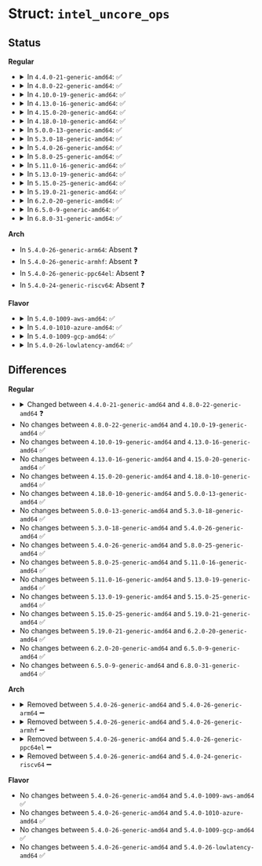 # Struct: <code>intel_uncore_ops</code>

## Status
<b>Regular</b>
<ul>
<li>
<details>
<summary>In <code>4.4.0-21-generic-amd64</code>: ✅</summary>

```c
struct intel_uncore_ops {
    void (*)(struct intel_uncore_box *) init_box;
    void (*)(struct intel_uncore_box *) disable_box;
    void (*)(struct intel_uncore_box *) enable_box;
    void (*)(struct intel_uncore_box *, struct perf_event *) disable_event;
    void (*)(struct intel_uncore_box *, struct perf_event *) enable_event;
    u64 (*)(struct intel_uncore_box *, struct perf_event *) read_counter;
    int (*)(struct intel_uncore_box *, struct perf_event *) hw_config;
    struct event_constraint * (*)(struct intel_uncore_box *, struct perf_event *) get_constraint;
    void (*)(struct intel_uncore_box *, struct perf_event *) put_constraint;
}
```
</details>
</li>
<li>
<details>
<summary>In <code>4.8.0-22-generic-amd64</code>: ✅</summary>

```c
struct intel_uncore_ops {
    void (*)(struct intel_uncore_box *) init_box;
    void (*)(struct intel_uncore_box *) exit_box;
    void (*)(struct intel_uncore_box *) disable_box;
    void (*)(struct intel_uncore_box *) enable_box;
    void (*)(struct intel_uncore_box *, struct perf_event *) disable_event;
    void (*)(struct intel_uncore_box *, struct perf_event *) enable_event;
    u64 (*)(struct intel_uncore_box *, struct perf_event *) read_counter;
    int (*)(struct intel_uncore_box *, struct perf_event *) hw_config;
    struct event_constraint * (*)(struct intel_uncore_box *, struct perf_event *) get_constraint;
    void (*)(struct intel_uncore_box *, struct perf_event *) put_constraint;
}
```
</details>
</li>
<li>
<details>
<summary>In <code>4.10.0-19-generic-amd64</code>: ✅</summary>

```c
struct intel_uncore_ops {
    void (*)(struct intel_uncore_box *) init_box;
    void (*)(struct intel_uncore_box *) exit_box;
    void (*)(struct intel_uncore_box *) disable_box;
    void (*)(struct intel_uncore_box *) enable_box;
    void (*)(struct intel_uncore_box *, struct perf_event *) disable_event;
    void (*)(struct intel_uncore_box *, struct perf_event *) enable_event;
    u64 (*)(struct intel_uncore_box *, struct perf_event *) read_counter;
    int (*)(struct intel_uncore_box *, struct perf_event *) hw_config;
    struct event_constraint * (*)(struct intel_uncore_box *, struct perf_event *) get_constraint;
    void (*)(struct intel_uncore_box *, struct perf_event *) put_constraint;
}
```
</details>
</li>
<li>
<details>
<summary>In <code>4.13.0-16-generic-amd64</code>: ✅</summary>

```c
struct intel_uncore_ops {
    void (*)(struct intel_uncore_box *) init_box;
    void (*)(struct intel_uncore_box *) exit_box;
    void (*)(struct intel_uncore_box *) disable_box;
    void (*)(struct intel_uncore_box *) enable_box;
    void (*)(struct intel_uncore_box *, struct perf_event *) disable_event;
    void (*)(struct intel_uncore_box *, struct perf_event *) enable_event;
    u64 (*)(struct intel_uncore_box *, struct perf_event *) read_counter;
    int (*)(struct intel_uncore_box *, struct perf_event *) hw_config;
    struct event_constraint * (*)(struct intel_uncore_box *, struct perf_event *) get_constraint;
    void (*)(struct intel_uncore_box *, struct perf_event *) put_constraint;
}
```
</details>
</li>
<li>
<details>
<summary>In <code>4.15.0-20-generic-amd64</code>: ✅</summary>

```c
struct intel_uncore_ops {
    void (*)(struct intel_uncore_box *) init_box;
    void (*)(struct intel_uncore_box *) exit_box;
    void (*)(struct intel_uncore_box *) disable_box;
    void (*)(struct intel_uncore_box *) enable_box;
    void (*)(struct intel_uncore_box *, struct perf_event *) disable_event;
    void (*)(struct intel_uncore_box *, struct perf_event *) enable_event;
    u64 (*)(struct intel_uncore_box *, struct perf_event *) read_counter;
    int (*)(struct intel_uncore_box *, struct perf_event *) hw_config;
    struct event_constraint * (*)(struct intel_uncore_box *, struct perf_event *) get_constraint;
    void (*)(struct intel_uncore_box *, struct perf_event *) put_constraint;
}
```
</details>
</li>
<li>
<details>
<summary>In <code>4.18.0-10-generic-amd64</code>: ✅</summary>

```c
struct intel_uncore_ops {
    void (*)(struct intel_uncore_box *) init_box;
    void (*)(struct intel_uncore_box *) exit_box;
    void (*)(struct intel_uncore_box *) disable_box;
    void (*)(struct intel_uncore_box *) enable_box;
    void (*)(struct intel_uncore_box *, struct perf_event *) disable_event;
    void (*)(struct intel_uncore_box *, struct perf_event *) enable_event;
    u64 (*)(struct intel_uncore_box *, struct perf_event *) read_counter;
    int (*)(struct intel_uncore_box *, struct perf_event *) hw_config;
    struct event_constraint * (*)(struct intel_uncore_box *, struct perf_event *) get_constraint;
    void (*)(struct intel_uncore_box *, struct perf_event *) put_constraint;
}
```
</details>
</li>
<li>
<details>
<summary>In <code>5.0.0-13-generic-amd64</code>: ✅</summary>

```c
struct intel_uncore_ops {
    void (*)(struct intel_uncore_box *) init_box;
    void (*)(struct intel_uncore_box *) exit_box;
    void (*)(struct intel_uncore_box *) disable_box;
    void (*)(struct intel_uncore_box *) enable_box;
    void (*)(struct intel_uncore_box *, struct perf_event *) disable_event;
    void (*)(struct intel_uncore_box *, struct perf_event *) enable_event;
    u64 (*)(struct intel_uncore_box *, struct perf_event *) read_counter;
    int (*)(struct intel_uncore_box *, struct perf_event *) hw_config;
    struct event_constraint * (*)(struct intel_uncore_box *, struct perf_event *) get_constraint;
    void (*)(struct intel_uncore_box *, struct perf_event *) put_constraint;
}
```
</details>
</li>
<li>
<details>
<summary>In <code>5.3.0-18-generic-amd64</code>: ✅</summary>

```c
struct intel_uncore_ops {
    void (*)(struct intel_uncore_box *) init_box;
    void (*)(struct intel_uncore_box *) exit_box;
    void (*)(struct intel_uncore_box *) disable_box;
    void (*)(struct intel_uncore_box *) enable_box;
    void (*)(struct intel_uncore_box *, struct perf_event *) disable_event;
    void (*)(struct intel_uncore_box *, struct perf_event *) enable_event;
    u64 (*)(struct intel_uncore_box *, struct perf_event *) read_counter;
    int (*)(struct intel_uncore_box *, struct perf_event *) hw_config;
    struct event_constraint * (*)(struct intel_uncore_box *, struct perf_event *) get_constraint;
    void (*)(struct intel_uncore_box *, struct perf_event *) put_constraint;
}
```
</details>
</li>
<li>
<details>
<summary>In <code>5.4.0-26-generic-amd64</code>: ✅</summary>

```c
struct intel_uncore_ops {
    void (*)(struct intel_uncore_box *) init_box;
    void (*)(struct intel_uncore_box *) exit_box;
    void (*)(struct intel_uncore_box *) disable_box;
    void (*)(struct intel_uncore_box *) enable_box;
    void (*)(struct intel_uncore_box *, struct perf_event *) disable_event;
    void (*)(struct intel_uncore_box *, struct perf_event *) enable_event;
    u64 (*)(struct intel_uncore_box *, struct perf_event *) read_counter;
    int (*)(struct intel_uncore_box *, struct perf_event *) hw_config;
    struct event_constraint * (*)(struct intel_uncore_box *, struct perf_event *) get_constraint;
    void (*)(struct intel_uncore_box *, struct perf_event *) put_constraint;
}
```
</details>
</li>
<li>
<details>
<summary>In <code>5.8.0-25-generic-amd64</code>: ✅</summary>

```c
struct intel_uncore_ops {
    void (*)(struct intel_uncore_box *) init_box;
    void (*)(struct intel_uncore_box *) exit_box;
    void (*)(struct intel_uncore_box *) disable_box;
    void (*)(struct intel_uncore_box *) enable_box;
    void (*)(struct intel_uncore_box *, struct perf_event *) disable_event;
    void (*)(struct intel_uncore_box *, struct perf_event *) enable_event;
    u64 (*)(struct intel_uncore_box *, struct perf_event *) read_counter;
    int (*)(struct intel_uncore_box *, struct perf_event *) hw_config;
    struct event_constraint * (*)(struct intel_uncore_box *, struct perf_event *) get_constraint;
    void (*)(struct intel_uncore_box *, struct perf_event *) put_constraint;
}
```
</details>
</li>
<li>
<details>
<summary>In <code>5.11.0-16-generic-amd64</code>: ✅</summary>

```c
struct intel_uncore_ops {
    void (*)(struct intel_uncore_box *) init_box;
    void (*)(struct intel_uncore_box *) exit_box;
    void (*)(struct intel_uncore_box *) disable_box;
    void (*)(struct intel_uncore_box *) enable_box;
    void (*)(struct intel_uncore_box *, struct perf_event *) disable_event;
    void (*)(struct intel_uncore_box *, struct perf_event *) enable_event;
    u64 (*)(struct intel_uncore_box *, struct perf_event *) read_counter;
    int (*)(struct intel_uncore_box *, struct perf_event *) hw_config;
    struct event_constraint * (*)(struct intel_uncore_box *, struct perf_event *) get_constraint;
    void (*)(struct intel_uncore_box *, struct perf_event *) put_constraint;
}
```
</details>
</li>
<li>
<details>
<summary>In <code>5.13.0-19-generic-amd64</code>: ✅</summary>

```c
struct intel_uncore_ops {
    void (*)(struct intel_uncore_box *) init_box;
    void (*)(struct intel_uncore_box *) exit_box;
    void (*)(struct intel_uncore_box *) disable_box;
    void (*)(struct intel_uncore_box *) enable_box;
    void (*)(struct intel_uncore_box *, struct perf_event *) disable_event;
    void (*)(struct intel_uncore_box *, struct perf_event *) enable_event;
    u64 (*)(struct intel_uncore_box *, struct perf_event *) read_counter;
    int (*)(struct intel_uncore_box *, struct perf_event *) hw_config;
    struct event_constraint * (*)(struct intel_uncore_box *, struct perf_event *) get_constraint;
    void (*)(struct intel_uncore_box *, struct perf_event *) put_constraint;
}
```
</details>
</li>
<li>
<details>
<summary>In <code>5.15.0-25-generic-amd64</code>: ✅</summary>

```c
struct intel_uncore_ops {
    void (*)(struct intel_uncore_box *) init_box;
    void (*)(struct intel_uncore_box *) exit_box;
    void (*)(struct intel_uncore_box *) disable_box;
    void (*)(struct intel_uncore_box *) enable_box;
    void (*)(struct intel_uncore_box *, struct perf_event *) disable_event;
    void (*)(struct intel_uncore_box *, struct perf_event *) enable_event;
    u64 (*)(struct intel_uncore_box *, struct perf_event *) read_counter;
    int (*)(struct intel_uncore_box *, struct perf_event *) hw_config;
    struct event_constraint * (*)(struct intel_uncore_box *, struct perf_event *) get_constraint;
    void (*)(struct intel_uncore_box *, struct perf_event *) put_constraint;
}
```
</details>
</li>
<li>
<details>
<summary>In <code>5.19.0-21-generic-amd64</code>: ✅</summary>

```c
struct intel_uncore_ops {
    void (*)(struct intel_uncore_box *) init_box;
    void (*)(struct intel_uncore_box *) exit_box;
    void (*)(struct intel_uncore_box *) disable_box;
    void (*)(struct intel_uncore_box *) enable_box;
    void (*)(struct intel_uncore_box *, struct perf_event *) disable_event;
    void (*)(struct intel_uncore_box *, struct perf_event *) enable_event;
    u64 (*)(struct intel_uncore_box *, struct perf_event *) read_counter;
    int (*)(struct intel_uncore_box *, struct perf_event *) hw_config;
    struct event_constraint * (*)(struct intel_uncore_box *, struct perf_event *) get_constraint;
    void (*)(struct intel_uncore_box *, struct perf_event *) put_constraint;
}
```
</details>
</li>
<li>
<details>
<summary>In <code>6.2.0-20-generic-amd64</code>: ✅</summary>

```c
struct intel_uncore_ops {
    void (*)(struct intel_uncore_box *) init_box;
    void (*)(struct intel_uncore_box *) exit_box;
    void (*)(struct intel_uncore_box *) disable_box;
    void (*)(struct intel_uncore_box *) enable_box;
    void (*)(struct intel_uncore_box *, struct perf_event *) disable_event;
    void (*)(struct intel_uncore_box *, struct perf_event *) enable_event;
    u64 (*)(struct intel_uncore_box *, struct perf_event *) read_counter;
    int (*)(struct intel_uncore_box *, struct perf_event *) hw_config;
    struct event_constraint * (*)(struct intel_uncore_box *, struct perf_event *) get_constraint;
    void (*)(struct intel_uncore_box *, struct perf_event *) put_constraint;
}
```
</details>
</li>
<li>
<details>
<summary>In <code>6.5.0-9-generic-amd64</code>: ✅</summary>

```c
struct intel_uncore_ops {
    void (*)(struct intel_uncore_box *) init_box;
    void (*)(struct intel_uncore_box *) exit_box;
    void (*)(struct intel_uncore_box *) disable_box;
    void (*)(struct intel_uncore_box *) enable_box;
    void (*)(struct intel_uncore_box *, struct perf_event *) disable_event;
    void (*)(struct intel_uncore_box *, struct perf_event *) enable_event;
    u64 (*)(struct intel_uncore_box *, struct perf_event *) read_counter;
    int (*)(struct intel_uncore_box *, struct perf_event *) hw_config;
    struct event_constraint * (*)(struct intel_uncore_box *, struct perf_event *) get_constraint;
    void (*)(struct intel_uncore_box *, struct perf_event *) put_constraint;
}
```
</details>
</li>
<li>
<details>
<summary>In <code>6.8.0-31-generic-amd64</code>: ✅</summary>

```c
struct intel_uncore_ops {
    void (*)(struct intel_uncore_box *) init_box;
    void (*)(struct intel_uncore_box *) exit_box;
    void (*)(struct intel_uncore_box *) disable_box;
    void (*)(struct intel_uncore_box *) enable_box;
    void (*)(struct intel_uncore_box *, struct perf_event *) disable_event;
    void (*)(struct intel_uncore_box *, struct perf_event *) enable_event;
    u64 (*)(struct intel_uncore_box *, struct perf_event *) read_counter;
    int (*)(struct intel_uncore_box *, struct perf_event *) hw_config;
    struct event_constraint * (*)(struct intel_uncore_box *, struct perf_event *) get_constraint;
    void (*)(struct intel_uncore_box *, struct perf_event *) put_constraint;
}
```
</details>
</li>
</ul>
<b>Arch</b>
<ul>
<li>
In <code>5.4.0-26-generic-arm64</code>: Absent ❓
</li>
<li>
In <code>5.4.0-26-generic-armhf</code>: Absent ❓
</li>
<li>
In <code>5.4.0-26-generic-ppc64el</code>: Absent ❓
</li>
<li>
In <code>5.4.0-24-generic-riscv64</code>: Absent ❓
</li>
</ul>
<b>Flavor</b>
<ul>
<li>
<details>
<summary>In <code>5.4.0-1009-aws-amd64</code>: ✅</summary>

```c
struct intel_uncore_ops {
    void (*)(struct intel_uncore_box *) init_box;
    void (*)(struct intel_uncore_box *) exit_box;
    void (*)(struct intel_uncore_box *) disable_box;
    void (*)(struct intel_uncore_box *) enable_box;
    void (*)(struct intel_uncore_box *, struct perf_event *) disable_event;
    void (*)(struct intel_uncore_box *, struct perf_event *) enable_event;
    u64 (*)(struct intel_uncore_box *, struct perf_event *) read_counter;
    int (*)(struct intel_uncore_box *, struct perf_event *) hw_config;
    struct event_constraint * (*)(struct intel_uncore_box *, struct perf_event *) get_constraint;
    void (*)(struct intel_uncore_box *, struct perf_event *) put_constraint;
}
```
</details>
</li>
<li>
<details>
<summary>In <code>5.4.0-1010-azure-amd64</code>: ✅</summary>

```c
struct intel_uncore_ops {
    void (*)(struct intel_uncore_box *) init_box;
    void (*)(struct intel_uncore_box *) exit_box;
    void (*)(struct intel_uncore_box *) disable_box;
    void (*)(struct intel_uncore_box *) enable_box;
    void (*)(struct intel_uncore_box *, struct perf_event *) disable_event;
    void (*)(struct intel_uncore_box *, struct perf_event *) enable_event;
    u64 (*)(struct intel_uncore_box *, struct perf_event *) read_counter;
    int (*)(struct intel_uncore_box *, struct perf_event *) hw_config;
    struct event_constraint * (*)(struct intel_uncore_box *, struct perf_event *) get_constraint;
    void (*)(struct intel_uncore_box *, struct perf_event *) put_constraint;
}
```
</details>
</li>
<li>
<details>
<summary>In <code>5.4.0-1009-gcp-amd64</code>: ✅</summary>

```c
struct intel_uncore_ops {
    void (*)(struct intel_uncore_box *) init_box;
    void (*)(struct intel_uncore_box *) exit_box;
    void (*)(struct intel_uncore_box *) disable_box;
    void (*)(struct intel_uncore_box *) enable_box;
    void (*)(struct intel_uncore_box *, struct perf_event *) disable_event;
    void (*)(struct intel_uncore_box *, struct perf_event *) enable_event;
    u64 (*)(struct intel_uncore_box *, struct perf_event *) read_counter;
    int (*)(struct intel_uncore_box *, struct perf_event *) hw_config;
    struct event_constraint * (*)(struct intel_uncore_box *, struct perf_event *) get_constraint;
    void (*)(struct intel_uncore_box *, struct perf_event *) put_constraint;
}
```
</details>
</li>
<li>
<details>
<summary>In <code>5.4.0-26-lowlatency-amd64</code>: ✅</summary>

```c
struct intel_uncore_ops {
    void (*)(struct intel_uncore_box *) init_box;
    void (*)(struct intel_uncore_box *) exit_box;
    void (*)(struct intel_uncore_box *) disable_box;
    void (*)(struct intel_uncore_box *) enable_box;
    void (*)(struct intel_uncore_box *, struct perf_event *) disable_event;
    void (*)(struct intel_uncore_box *, struct perf_event *) enable_event;
    u64 (*)(struct intel_uncore_box *, struct perf_event *) read_counter;
    int (*)(struct intel_uncore_box *, struct perf_event *) hw_config;
    struct event_constraint * (*)(struct intel_uncore_box *, struct perf_event *) get_constraint;
    void (*)(struct intel_uncore_box *, struct perf_event *) put_constraint;
}
```
</details>
</li>
</ul>

## Differences
<b>Regular</b>
<ul>
<li>
<details>
<summary>Changed between <code>4.4.0-21-generic-amd64</code> and <code>4.8.0-22-generic-amd64</code> ❓</summary>
<ul>
<li>
<b>Field added. </b>
<code>void (*)(struct intel_uncore_box *) exit_box</code>
</li>
</ul>
</details>
</li>
<li>
No changes between <code>4.8.0-22-generic-amd64</code> and <code>4.10.0-19-generic-amd64</code> ✅
</li>
<li>
No changes between <code>4.10.0-19-generic-amd64</code> and <code>4.13.0-16-generic-amd64</code> ✅
</li>
<li>
No changes between <code>4.13.0-16-generic-amd64</code> and <code>4.15.0-20-generic-amd64</code> ✅
</li>
<li>
No changes between <code>4.15.0-20-generic-amd64</code> and <code>4.18.0-10-generic-amd64</code> ✅
</li>
<li>
No changes between <code>4.18.0-10-generic-amd64</code> and <code>5.0.0-13-generic-amd64</code> ✅
</li>
<li>
No changes between <code>5.0.0-13-generic-amd64</code> and <code>5.3.0-18-generic-amd64</code> ✅
</li>
<li>
No changes between <code>5.3.0-18-generic-amd64</code> and <code>5.4.0-26-generic-amd64</code> ✅
</li>
<li>
No changes between <code>5.4.0-26-generic-amd64</code> and <code>5.8.0-25-generic-amd64</code> ✅
</li>
<li>
No changes between <code>5.8.0-25-generic-amd64</code> and <code>5.11.0-16-generic-amd64</code> ✅
</li>
<li>
No changes between <code>5.11.0-16-generic-amd64</code> and <code>5.13.0-19-generic-amd64</code> ✅
</li>
<li>
No changes between <code>5.13.0-19-generic-amd64</code> and <code>5.15.0-25-generic-amd64</code> ✅
</li>
<li>
No changes between <code>5.15.0-25-generic-amd64</code> and <code>5.19.0-21-generic-amd64</code> ✅
</li>
<li>
No changes between <code>5.19.0-21-generic-amd64</code> and <code>6.2.0-20-generic-amd64</code> ✅
</li>
<li>
No changes between <code>6.2.0-20-generic-amd64</code> and <code>6.5.0-9-generic-amd64</code> ✅
</li>
<li>
No changes between <code>6.5.0-9-generic-amd64</code> and <code>6.8.0-31-generic-amd64</code> ✅
</li>
</ul>
<b>Arch</b>
<ul>
<li>
<details>
<summary>Removed between <code>5.4.0-26-generic-amd64</code> and <code>5.4.0-26-generic-arm64</code> ➖</summary>

```c
struct intel_uncore_ops {
    void (*)(struct intel_uncore_box *) init_box;
    void (*)(struct intel_uncore_box *) exit_box;
    void (*)(struct intel_uncore_box *) disable_box;
    void (*)(struct intel_uncore_box *) enable_box;
    void (*)(struct intel_uncore_box *, struct perf_event *) disable_event;
    void (*)(struct intel_uncore_box *, struct perf_event *) enable_event;
    u64 (*)(struct intel_uncore_box *, struct perf_event *) read_counter;
    int (*)(struct intel_uncore_box *, struct perf_event *) hw_config;
    struct event_constraint * (*)(struct intel_uncore_box *, struct perf_event *) get_constraint;
    void (*)(struct intel_uncore_box *, struct perf_event *) put_constraint;
}
```
</details>
</li>
<li>
<details>
<summary>Removed between <code>5.4.0-26-generic-amd64</code> and <code>5.4.0-26-generic-armhf</code> ➖</summary>

```c
struct intel_uncore_ops {
    void (*)(struct intel_uncore_box *) init_box;
    void (*)(struct intel_uncore_box *) exit_box;
    void (*)(struct intel_uncore_box *) disable_box;
    void (*)(struct intel_uncore_box *) enable_box;
    void (*)(struct intel_uncore_box *, struct perf_event *) disable_event;
    void (*)(struct intel_uncore_box *, struct perf_event *) enable_event;
    u64 (*)(struct intel_uncore_box *, struct perf_event *) read_counter;
    int (*)(struct intel_uncore_box *, struct perf_event *) hw_config;
    struct event_constraint * (*)(struct intel_uncore_box *, struct perf_event *) get_constraint;
    void (*)(struct intel_uncore_box *, struct perf_event *) put_constraint;
}
```
</details>
</li>
<li>
<details>
<summary>Removed between <code>5.4.0-26-generic-amd64</code> and <code>5.4.0-26-generic-ppc64el</code> ➖</summary>

```c
struct intel_uncore_ops {
    void (*)(struct intel_uncore_box *) init_box;
    void (*)(struct intel_uncore_box *) exit_box;
    void (*)(struct intel_uncore_box *) disable_box;
    void (*)(struct intel_uncore_box *) enable_box;
    void (*)(struct intel_uncore_box *, struct perf_event *) disable_event;
    void (*)(struct intel_uncore_box *, struct perf_event *) enable_event;
    u64 (*)(struct intel_uncore_box *, struct perf_event *) read_counter;
    int (*)(struct intel_uncore_box *, struct perf_event *) hw_config;
    struct event_constraint * (*)(struct intel_uncore_box *, struct perf_event *) get_constraint;
    void (*)(struct intel_uncore_box *, struct perf_event *) put_constraint;
}
```
</details>
</li>
<li>
<details>
<summary>Removed between <code>5.4.0-26-generic-amd64</code> and <code>5.4.0-24-generic-riscv64</code> ➖</summary>

```c
struct intel_uncore_ops {
    void (*)(struct intel_uncore_box *) init_box;
    void (*)(struct intel_uncore_box *) exit_box;
    void (*)(struct intel_uncore_box *) disable_box;
    void (*)(struct intel_uncore_box *) enable_box;
    void (*)(struct intel_uncore_box *, struct perf_event *) disable_event;
    void (*)(struct intel_uncore_box *, struct perf_event *) enable_event;
    u64 (*)(struct intel_uncore_box *, struct perf_event *) read_counter;
    int (*)(struct intel_uncore_box *, struct perf_event *) hw_config;
    struct event_constraint * (*)(struct intel_uncore_box *, struct perf_event *) get_constraint;
    void (*)(struct intel_uncore_box *, struct perf_event *) put_constraint;
}
```
</details>
</li>
</ul>
<b>Flavor</b>
<ul>
<li>
No changes between <code>5.4.0-26-generic-amd64</code> and <code>5.4.0-1009-aws-amd64</code> ✅
</li>
<li>
No changes between <code>5.4.0-26-generic-amd64</code> and <code>5.4.0-1010-azure-amd64</code> ✅
</li>
<li>
No changes between <code>5.4.0-26-generic-amd64</code> and <code>5.4.0-1009-gcp-amd64</code> ✅
</li>
<li>
No changes between <code>5.4.0-26-generic-amd64</code> and <code>5.4.0-26-lowlatency-amd64</code> ✅
</li>
</ul>
